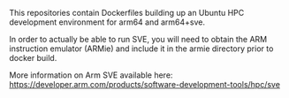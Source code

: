 This repositories contain Dockerfiles building up an Ubuntu HPC development environment for arm64 and arm64+sve.

In order to actually be able to run SVE, you will need to obtain the ARM instruction emulator (ARMie) and include it in the armie directory prior to docker build.

More information on Arm SVE available here:
   https://developer.arm.com/products/software-development-tools/hpc/sve
